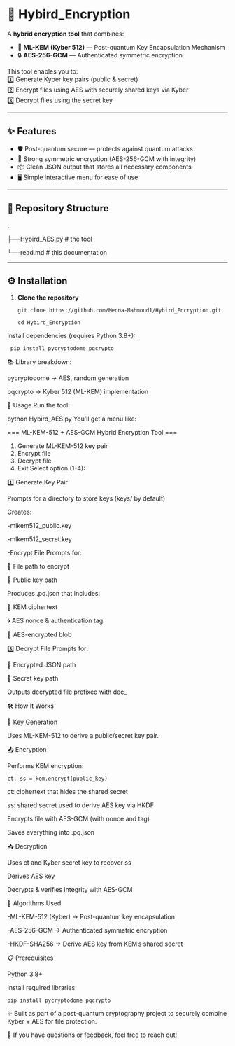 # 🔐 Hybird_Encryption

A **hybrid encryption tool** that combines:  
- 🧩 **ML-KEM (Kyber 512)** — Post-quantum Key Encapsulation Mechanism  
- 🔒 **AES-256-GCM** — Authenticated symmetric encryption  

This tool enables you to:  
1️⃣ Generate Kyber key pairs (public & secret)  
2️⃣ Encrypt files using AES with securely shared keys via Kyber  
3️⃣ Decrypt files using the secret key  

---

## ✨ Features
- 🛡️ Post-quantum secure — protects against quantum attacks  
- 🔑 Strong symmetric encryption (AES-256-GCM with integrity)  
- 📦 Clean JSON output that stores all necessary components  
- 🖥️ Simple interactive menu for ease of use  

---

## 📂 Repository Structure
.

├──Hybird_AES.py  # the tool

└──read.md # this documentation

---

## ⚙️ Installation

1. **Clone the repository**
  
       git clone https://github.com/Menna-Mahmoud1/Hybird_Encryption.git
   
       cd Hybird_Encryption
   
Install dependencies (requires Python 3.8+):

     pip install pycryptodome pqcrypto

📚 Library breakdown:

pycryptodome → AES, random generation

pqcrypto → Kyber 512 (ML-KEM) implementation

🚀 Usage
Run the tool:

python Hybird_AES.py
You’ll get a menu like:

=== ML-KEM-512 + AES-GCM Hybrid Encryption Tool ===
1. Generate ML-KEM-512 key pair
2. Encrypt file
3. Decrypt file
4. Exit
Select option (1-4):

1️⃣ Generate Key Pair

Prompts for a directory to store keys (keys/ by default)

Creates:

-mlkem512_public.key

-mlkem512_secret.key

-Encrypt File
Prompts for:

📂 File path to encrypt

🔑 Public key path

Produces <filename>.pq.json that includes:

🧾 KEM ciphertext

🌀 AES nonce & authentication tag

🔐 AES-encrypted blob

3️⃣ Decrypt File
Prompts for:

📂 Encrypted JSON path

🔑 Secret key path

Outputs decrypted file prefixed with dec_

🛠️ How It Works

🔑 Key Generation

Uses ML-KEM-512 to derive a public/secret key pair.

📤 Encryption

Performs KEM encryption:


    ct, ss = kem.encrypt(public_key)
   ct: ciphertext that hides the shared secret
   
   ss: shared secret used to derive AES key via HKDF

Encrypts file with AES-GCM (with nonce and tag)

Saves everything into .pq.json

📥 Decryption

Uses ct and Kyber secret key to recover ss

Derives AES key

Decrypts & verifies integrity with AES-GCM

🧮 Algorithms Used

-ML-KEM-512 (Kyber) → Post-quantum key encapsulation

-AES-256-GCM → Authenticated symmetric encryption

-HKDF-SHA256 → Derive AES key from KEM’s shared secret

📋 Prerequisites

 Python 3.8+

Install required libraries:

    pip install pycryptodome pqcrypto
   

✨ Built as part of a post-quantum cryptography project to securely combine Kyber + AES for file protection.

📩 If you have questions or feedback, feel free to reach out!
